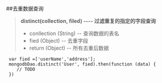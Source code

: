 ##去重数据查询
>**distinct(collection, filed) ---- 过滤重复的指定的字段查询**
>- conllection (String) -- 查询数据的表名 
>- fied (Object) -- 去重字段
>- return (Object) -- 所有去重后数据

     var fied =['userName','address'];
     mongodbDao.distinct('User', fied).then(function (data) {
        // TODO
     })
     

